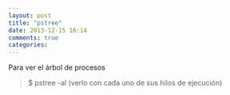 ```yaml
---
layout: post
title: "pstree"
date: 2013-12-15 16:14
comments: true
categories: 
---
```

Para ver el árbol de procesos

>$ pstree -al   (verlo con cada uno de sus hilos de ejecución)

